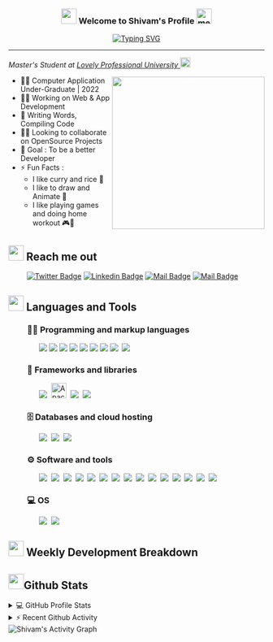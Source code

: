<h3 align="center">
  <img src="https://emojis.slackmojis.com/emojis/images/1531849430/4246/blob-sunglasses.gif?1531849430" width="30"/>
  Welcome to Shivam's Profile
  <img title="meow attention blob cats" loading="lazy" src="https://emojis.slackmojis.com/emojis/images/1643515259/12806/meow_attention.png?1643515259" height="30" width="30">
</h3>

<div align="center">
    <a href="https://git.io/typing-svg"><img src="https://readme-typing-svg.herokuapp.com?font=Sriracha&size=30&duration=4000&pause=1000&color=F85D7F&center=true&vCenter=true&width=420&height=40&lines=I'm+a+Front-end+Developer+;I'm+a+UI%2FUX+Designer;Web+Dev+Enthusiast" alt="Typing SVG" /></a>
</div>

---

<p>
    <em>Master's Student at 
    <a href="https://www.lpu.in/">Lovely Professional University
    </a>
    <img src="https://emojis.slackmojis.com/emojis/images/1643515023/10521/meow_code.gif?1643515023" height="20" width="20"/>
    </em>
    <img align="right" src="https://cdn.dribbble.com/users/2729615/screenshots/11626536/media/6657f25c64ec5c93488ae892ebda5daf.gif" height="300" style="margin:15px 0 15px 0">
</p>

- 👨‍🎓 Computer Application Under-Graduate | 2022
- 👩‍💻 Working on Web & App Development
- 📝 Writing Words, Compiling Code
- 🤝🏻 Looking to collaborate on OpenSource Projects
- 🎯 Goal : To be a better Developer
- ⚡ Fun Facts :
  - I like curry and rice 🍛
  - I like to draw and Animate 🎨
  - I like playing games and doing home workout 🎮💪

## <a href="#"><img src="https://emojis.slackmojis.com/emojis/images/1643510948/51530/chatting.gif?1643510948" height="30"></a> Reach me out

&emsp; &emsp;
[![Twitter Badge](https://img.shields.io/badge/-@shivam171op-1ca0f1?style=flat&labelColor=1ca0f1&logo=twitter&logoColor=white&link=https://twitter.com/shivam171op)](https://twitter.com/shivam171op)
[![Linkedin Badge](https://img.shields.io/badge/-Shivam.-0e76a8?style=flat&labelColor=0e76a8&logo=linkedin&logoColor=white)](http://linkedin.com/in/shivam-prakash-643996176)
[![Mail Badge](https://img.shields.io/badge/-@itsshiv.op-e84393?style=flat&labelColor=e84393&logo=instagram&logoColor=white)](https://www.instagram.com/itsshiv.op/)
[![Mail Badge](https://img.shields.io/badge/-shiv.op-c0392b?style=flat&labelColor=c0392b&logo=gmail&logoColor=white)](mailto:shiv.op@gmail.com)

## <a href="#"><img src="https://emojis.slackmojis.com/emojis/images/1643515207/12254/stockrocket.gif?1643515207" height="30" width="auto"></a> Languages and Tools

### &emsp;&emsp;&nbsp;👨‍💻 Programming and markup languages

<p>
    &emsp;&emsp;&emsp;&emsp;
    <img src="https://img.icons8.com/color/30/000000/c-plus-plus-logo.png"/>
    <img src="https://img.icons8.com/color/30/000000/java-coffee-cup-logo.png"/>
    <img src="https://img.icons8.com/color/30/000000/html-5.png"/>
    <img src="https://img.icons8.com/color/30/000000/css3.png"/>
    <img src="https://img.icons8.com/color/30/000000/javascript.png"/>
    <img src="https://img.icons8.com/color/30/000000/typescript.png"/>
    <img src="https://img.icons8.com/color/30/000000/console.png"/>
    <img src="https://img.icons8.com/color/30/000000/git.png"/>&nbsp;
    <img src="https://img.icons8.com/ultraviolet/30/000000/markdown.png"/>
</p>

### &emsp;&emsp;&nbsp;🧰 Frameworks and libraries

<p>
    &emsp;&emsp;&emsp;&emsp;
    <img src="https://img.icons8.com/color/30/000000/bootstrap.png"/>&nbsp;
    <img src="https://www.vectorlogo.zone/logos/apache_cordova/apache_cordova-icon.svg" alt="Apache Cordova" height="30"/>&nbsp;
    <img src="https://img.icons8.com/color/30/000000/xamarin.png"/>&nbsp;
    <img src="https://img.icons8.com/color/30/000000/react-native.png"/>
</p>

### &emsp;&emsp;&nbsp;🗄️ Databases and cloud hosting

<p>
    &emsp;&emsp;&emsp;&emsp;
    <img src="https://img.icons8.com/3d-fluency/30/000000/3d-fluency-github-logo.png"/>&nbsp;
    <img src="https://img.icons8.com/color/30/000000/mysql-logo.png"/>&nbsp;
    <img src="https://img.icons8.com/color/30/000000/oracle-logo.png"/>
</p>

### &emsp;&emsp;&nbsp;⚙️ Software and tools

<p>
    &emsp;&emsp;&emsp;&emsp;
    <img src="https://img.icons8.com/color/30/000000/adobe-acrobat--v1.png"/>&nbsp;
    <img src="https://img.icons8.com/color/30/000000/visual-studio-code-2019.png"/>&nbsp;
    <img src="https://img.icons8.com/fluency/30/000000/visual-studio.png"/>&nbsp;
    <img src="https://img.icons8.com/color/30/000000/pycharm.png"/>&nbsp;
    <img src="https://img.icons8.com/color/30/000000/android-studio--v3.png"/>&nbsp;
    <img src="https://img.icons8.com/color/30/000000/brave-web-browser.png"/>&nbsp;
    <img src="https://img.icons8.com/color/30/000000/chrome--v1.png"/>&nbsp;
    <img src="https://img.icons8.com/fluency/30/000000/obs-studio.png"/>&nbsp;
    <img src="https://img.icons8.com/fluency/30/000000/filmora.png"/>&nbsp;
    <img src="https://img.icons8.com/color/30/000000/audacity.png"/>&nbsp;
    <img src="https://img.icons8.com/color/30/000000/adobe-photoshop--v1.png"/>&nbsp;
    <img src="https://img.icons8.com/color/30/000000/adobe-animate.png"/>&nbsp;
    <img src="https://img.icons8.com/fluency/30/000000/microsoft-word-2019.png"/>&nbsp;
    <img src="https://img.icons8.com/fluency/30/000000/microsoft-excel-2019.png"/>&nbsp;
    <img src="https://img.icons8.com/fluency/30/000000/microsoft-powerpoint-2019.png"/>
</p>

### &emsp;&emsp;&nbsp;💻 OS

<p>
    &emsp;&emsp;&emsp;&emsp;
    <img src="https://img.icons8.com/fluency/30/000000/windows-10.png"/>&nbsp;
    <img src="https://img.icons8.com/color/30/000000/android-os.png"/>
</p>

## <a href="#"><img src="https://emojis.slackmojis.com/emojis/images/1645259437/53304/graph.png?1645259437" height="30"></a> Weekly Development Breakdown

<!--START_SECTION:waka-->

<!--END_SECTION:waka-->

## <a href="#"><img src="https://emojis.slackmojis.com/emojis/images/1643515314/13343/trophy.gif?1643515314" height="30"></a>Github Stats

<details>
    <summary>💻 GitHub Profile Stats</summary>
    <img height="180em" src="https://github-readme-stats-eight-theta.vercel.app/api?username=shivam171&show_icons=true&include_all_commits=true&count_private=true&theme=react&hide_border=true&bg_color=1F222E&title_color=F85D7F&icon_color=F8D866" height="192px"/>
    <img height="180em" src="https://github-readme-stats.vercel.app/api/top-langs/?username=shivam171&langs_count=8&layout=compact&theme=react&hide_border=true&bg_color=1F222E&title_color=F85D7F&icon_color=F8D866&hide=Jupyter%20Notebook" height="192px"/>
    <br />
    <p><b>NOTE:</b> Top languages is only a metric of the languages my public code consists of and doesn't reflect experience or skill level.</p>
</details>

<details>
    <summary>⚡ Recent Github Activity</summary>
    <br />

<!--START_SECTION:activity-->





<!--END_SECTION:activity-->
</details>

<img alt="Shivam's Activity Graph" src="https://activity-graph.herokuapp.com/graph?username=shivam171&bg_color=1F222E&color=F8D866&line=F85D7F&point=FFFFFF&hide_border=true" />
